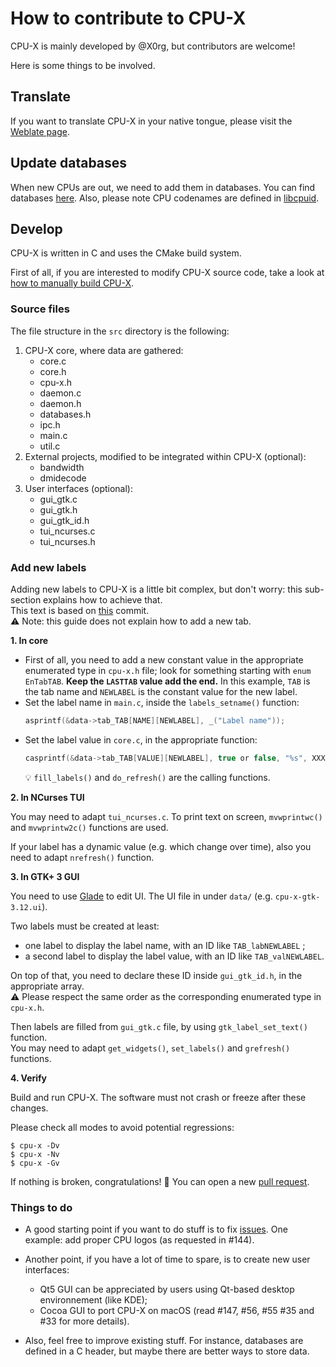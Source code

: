 # How to contribute to CPU-X

CPU-X is mainly developed by @X0rg, but contributors are welcome!

Here is some things to be involved.

## Translate

If you want to translate CPU-X in your native tongue, please visit the [Weblate page](https://hosted.weblate.org/engage/cpu-x/?utm_source=widget).

## Update databases

When new CPUs are out, we need to add them in databases. You can find databases [here](src/databases.h). Also, please note CPU codenames are defined in [libcpuid](https://github.com/anrieff/libcpuid).

## Develop

CPU-X is written in C and uses the CMake build system.

First of all, if you are interested to modify CPU-X source code, take a look at [how to manually build CPU-X](https://github.com/X0rg/CPU-X/wiki/manual-build).

### Source files

The file structure in the `src` directory is the following:
1. CPU-X core, where data are gathered:
    - core.c
    - core.h
    - cpu-x.h
    - daemon.c
    - daemon.h
    - databases.h
    - ipc.h
    - main.c
    - util.c
2. External projects, modified to be integrated within CPU-X (optional):
    - bandwidth
    - dmidecode
3. User interfaces (optional):
     - gui_gtk.c
     - gui_gtk.h
    - gui_gtk_id.h
    - tui_ncurses.c
    - tui_ncurses.h

### Add new labels

Adding new labels to CPU-X is a little bit complex, but don't worry: this sub-section explains how to achieve that.  
This text is based on [this](https://github.com/X0rg/CPU-X/commit/ba60cbfc18952fc52b16a4c34a33f565493fb125#diff-8e11e336b0bbcfe85860ec612c712da5e03aebc0a755e6fcea1efa867c72b2f1) commit.  
:warning: Note: this guide does not explain how to add a new tab.

**1. In core**

- First of all, you need to add a new constant value in the appropriate enumerated type in `cpu-x.h` file; look for something starting with `enum EnTabTAB`. **Keep the `LASTTAB` value add the end.** In this example, `TAB` is the tab name and `NEWLABEL` is the constant value for the new label.
- Set the label name in `main.c`, inside the `labels_setname()` function:
  ```c
  asprintf(&data->tab_TAB[NAME][NEWLABEL], _("Label name"));
  ```
- Set the label value in `core.c`, in the appropriate function:
  ```c
  casprintf(&data->tab_TAB[VALUE][NEWLABEL], true or false, "%s", XXX);
  ```
  :bulb: `fill_labels()` and `do_refresh()` are the calling functions.

**2. In NCurses TUI**

You may need to adapt `tui_ncurses.c`. To print text on screen, `mvwprintwc()` and `mvwprintw2c()` functions are used.

If your label has a dynamic value (e.g. which change over time), also you need to adapt `nrefresh()` function.

**3. In GTK+ 3 GUI**

You need to use [Glade](https://glade.gnome.org/) to edit UI. The UI file in under `data/` (e.g. `cpu-x-gtk-3.12.ui`).

Two labels must be created at least:
- one label to display the label name, with an ID like `TAB_labNEWLABEL` ;
- a second label to display the label value, with an ID like `TAB_valNEWLABEL`.

On top of that, you need to declare these ID inside `gui_gtk_id.h`, in the appropriate array.  
:warning: Please respect the same order as the corresponding enumerated type in `cpu-x.h`.

Then labels are filled from `gui_gtk.c` file, by using `gtk_label_set_text()` function.  
You may need to adapt `get_widgets()`, `set_labels()` and `grefresh()` functions.

**4. Verify**

Build and run CPU-X. The software must not crash or freeze after these changes.

Please check all modes to avoid potential regressions:
```shell
$ cpu-x -Dv
$ cpu-x -Nv
$ cpu-x -Gv
```

If nothing is broken, congratulations! :tada: You can open a new [pull request](https://github.com/X0rg/CPU-X/compare).

### Things to do

- A good starting point if you want to do stuff is to fix [issues](https://github.com/X0rg/CPU-X/issues). One example: add proper CPU logos (as requested in #144).

- Another point, if you have a lot of time to spare, is to create new user interfaces:
    - Qt5 GUI can be appreciated by users using Qt-based desktop environnement (like KDE);
    - Cocoa GUI to port CPU-X on macOS (read #147, #56, #55 #35 and #33 for more details).

- Also, feel free to improve existing stuff. For instance, databases are defined in a C header, but maybe there are better ways to store data.
